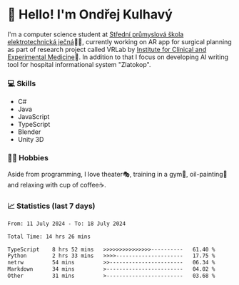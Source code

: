 # 👋 Hello! I'm Ondřej Kulhavý

I'm a computer science student at [Střední průmyslová škola elektrotechnická ječná](https://www.spsejecna.cz/)👨‍🎓, currently working on AR app for surgical planning as part of research project called VRLab by [Institute for Clinical and Experimental Medicine](https://www.ikem.cz/en/)🏥.
In addition to that I focus on developing AI writing tool for hospital informational system "Zlatokop".

### 💻 Skills
- C#
- Java
- JavaScript
- TypeScript
- Blender
- Unity 3D

### 🏋️‍♂️ Hobbies

Aside from programming, I love theater🎭, training in a gym💪, oil-painting🎨 and relaxing with cup of coffee☕.
### 📈 Statistics (last 7 days)
<!--START_SECTION:waka-->

```txt
From: 11 July 2024 - To: 18 July 2024

Total Time: 14 hrs 26 mins

TypeScript    8 hrs 52 mins   >>>>>>>>>>>>>>>----------   61.40 %
Python        2 hrs 33 mins   >>>>---------------------   17.75 %
netrw         54 mins         >>-----------------------   06.34 %
Markdown      34 mins         >------------------------   04.02 %
Other         31 mins         >------------------------   03.68 %
```

<!--END_SECTION:waka-->



